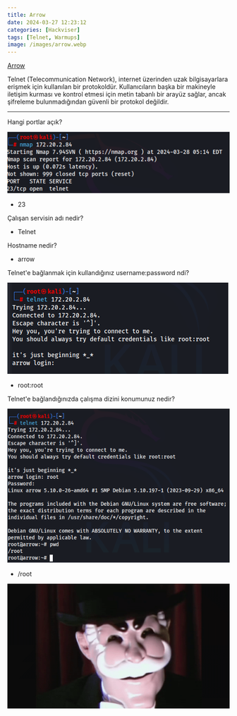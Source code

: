 ```yaml
---
title: Arrow
date: 2024-03-27 12:23:12 
categories: [Hackviser]
tags: [Telnet, Warmups]  
image: /images/arrow.webp
---
```


<a href="https://app.hackviser.com/warmups/arrow">Arrow</a>

Telnet (Telecommunication Network), internet üzerinden uzak bilgisayarlara erişmek için kullanılan bir protokoldür. Kullanıcıların başka bir makineyle iletişim kurması ve kontrol etmesi için metin tabanlı bir arayüz sağlar, ancak şifreleme bulunmadığından güvenli bir protokol değildir.


---

Hangi portlar açık?

![](https://github.com/umutsaglam/CTF-Writeups/blob/main/Hackviser/Arrow/images/1.png?raw=true)

- 23

Çalışan servisin adı nedir?

- Telnet

Hostname nedir?

- arrow


Telnet'e bağlanmak için kullandığınız username:password ndi?

![](https://github.com/umutsaglam/CTF-Writeups/blob/main/Hackviser/Arrow/images/2.png?raw=true)


- root:root


Telnet'e bağlandığınızda çalışma dizini konumunuz nedir?

![](https://github.com/umutsaglam/CTF-Writeups/blob/main/Hackviser/Arrow/images/3.png?raw=true)


- /root

![fsoc](/images/fsoc.gif)
